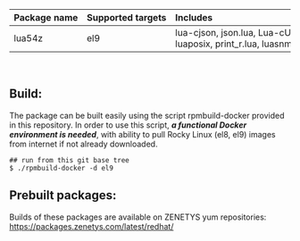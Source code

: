 | Package&nbsp;name | Supported&nbsp;targets | Includes |
| :--- | :--- | :--- |
| lua54z | <nobr>el9</nobr> | <nobr>lua-cjson, json.lua, Lua-cURLv3, luafilesystem, </nobr><br/><nobr>luaposix, print_r.lua, luasnmp</nobr> |
<br/>


## Build:

The package can be built easily using the script rpmbuild-docker provided in this repository. In order to use this script, _**a functional Docker environment is needed**_, with ability to pull Rocky Linux (el8, el9) images from internet if not already downloaded.

```
## run from this git base tree
$ ./rpmbuild-docker -d el9
```

## Prebuilt packages:

Builds of these packages are available on ZENETYS yum repositories:<br/>
https://packages.zenetys.com/latest/redhat/
